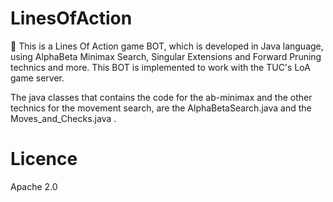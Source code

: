# LinesOfAction
:game_die: This is a Lines Of Action game BOT, which is developed in Java language, using AlphaBeta Minimax Search, Singular Extensions and Forward Pruning technics and more. This BOT is implemented to work with the TUC's LoA game server. 

The java classes that contains the code for the ab-minimax and the other technics for the movement search, are the AlphaBetaSearch.java and the Moves_and_Checks.java .

# Licence
 Apache 2.0
